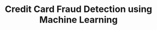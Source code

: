 ---
title: "Credit Card Fraud Detection using Machine Learning"
year: "2024"
description: "A real-time machine learning system using PyTorch to detect fraudulent credit card transactions with high accuracy."
image: "/projects/Credit Card Fraud Detection using Machine Learning.png"
projectUrl: "https://github.com/shreyashguptas/Credit-Card-Fraud-Detection-using-Machine-Learning"
technologies: ["PyTorch", "Machine Learning", "Python"]
--- 